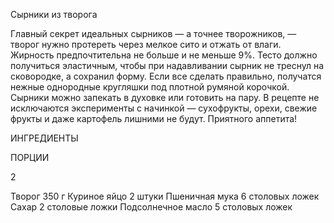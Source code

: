 Сырники из творога

Главный секрет идеальных сырников — а точнее творожников, — творог нужно протереть через мелкое сито и отжать от влаги. Жирность предпочтительна не больше и не меньше 9%. Тесто должно получиться эластичным, чтобы при надавливании сырник не треснул на сковородке, а сохранил форму. Если все сделать правильно, получатся нежные однородные кругляшки под плотной румяной корочкой. Сырники можно запекать в духовке или готовить на пару. В рецепте не исключаются эксперименты с начинкой — сухофрукты, орехи, свежие фрукты и даже картофель лишними не будут. Приятного аппетита!

ИНГРЕДИЕНТЫ

ПОРЦИИ

2

Творог
350 г
Куриное яйцо
2 штуки
Пшеничная мука
6 столовых ложек
Сахар
2 столовые ложки
Подсолнечное масло
5 столовых ложек